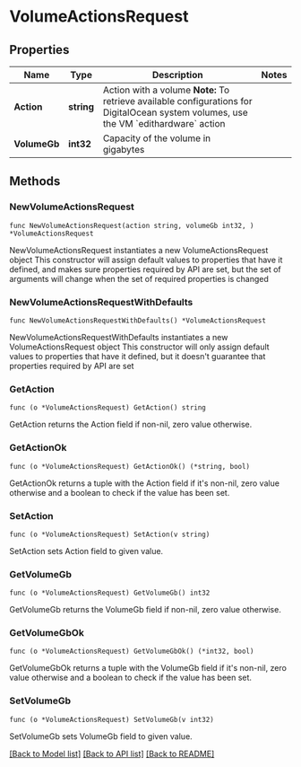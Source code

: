 # VolumeActionsRequest

## Properties

Name | Type | Description | Notes
------------ | ------------- | ------------- | -------------
**Action** | **string** | Action with a volume  **Note:** To retrieve available configurations for DigitalOcean system volumes, use the VM &#x60;edithardware&#x60; action  | 
**VolumeGb** | **int32** | Capacity of the volume in gigabytes | 

## Methods

### NewVolumeActionsRequest

`func NewVolumeActionsRequest(action string, volumeGb int32, ) *VolumeActionsRequest`

NewVolumeActionsRequest instantiates a new VolumeActionsRequest object
This constructor will assign default values to properties that have it defined,
and makes sure properties required by API are set, but the set of arguments
will change when the set of required properties is changed

### NewVolumeActionsRequestWithDefaults

`func NewVolumeActionsRequestWithDefaults() *VolumeActionsRequest`

NewVolumeActionsRequestWithDefaults instantiates a new VolumeActionsRequest object
This constructor will only assign default values to properties that have it defined,
but it doesn't guarantee that properties required by API are set

### GetAction

`func (o *VolumeActionsRequest) GetAction() string`

GetAction returns the Action field if non-nil, zero value otherwise.

### GetActionOk

`func (o *VolumeActionsRequest) GetActionOk() (*string, bool)`

GetActionOk returns a tuple with the Action field if it's non-nil, zero value otherwise
and a boolean to check if the value has been set.

### SetAction

`func (o *VolumeActionsRequest) SetAction(v string)`

SetAction sets Action field to given value.


### GetVolumeGb

`func (o *VolumeActionsRequest) GetVolumeGb() int32`

GetVolumeGb returns the VolumeGb field if non-nil, zero value otherwise.

### GetVolumeGbOk

`func (o *VolumeActionsRequest) GetVolumeGbOk() (*int32, bool)`

GetVolumeGbOk returns a tuple with the VolumeGb field if it's non-nil, zero value otherwise
and a boolean to check if the value has been set.

### SetVolumeGb

`func (o *VolumeActionsRequest) SetVolumeGb(v int32)`

SetVolumeGb sets VolumeGb field to given value.



[[Back to Model list]](../README.md#documentation-for-models) [[Back to API list]](../README.md#documentation-for-api-endpoints) [[Back to README]](../README.md)


